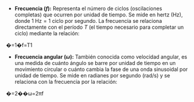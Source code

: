 - **Frecuencia ($f$):** Representa el número de ciclos (oscilaciones completas) que ocurren por unidad de tiempo. Se mide en hertz (Hz), donde $1 \text{ Hz} = 1 \text{ ciclo por segundo}$. La frecuencia se relaciona directamente con el período $T$ (el tiempo necesario para completar un ciclo) mediante la relación:

�=1�f=T1​

- **Frecuencia angular ($\omega$):** También conocida como velocidad angular, es una medida de cuánto ángulo se barre por unidad de tiempo en un movimiento circular o cuánto cambia la fase de una onda sinusoidal por unidad de tiempo. Se mide en radianes por segundo (rad/s) y se relaciona con la frecuencia por la relación:

�=2��ω=2πf